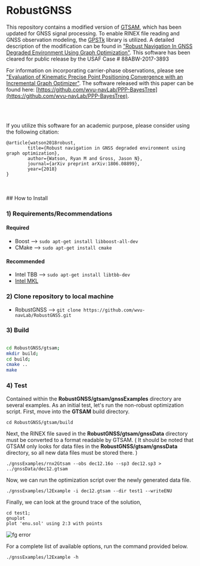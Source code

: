 # RobustGNSS

This repository contains a modified version of [GTSAM](https://bitbucket.org/gtborg/gtsam), which has been updated for GNSS signal processing. To enable RINEX file reading and GNSS observation modeling, the [GPSTk](http://www.gpstk.org/bin/view/Documentation/WebHome) library is utilized. A detailed description of the modification can be found in ["Robust Navigation In GNSS Degraded Environment Using Graph Optimization"](https://www.researchgate.net/profile/Ryan_Watson7/publication/320084321_Robust_Navigation_in_GNSS_Degraded_Environment_Using_Graph_Optimization/links/59cd10ef0f7e9b6e147906ec/Robust-Navigation-in-GNSS-Degraded-Environment-Using-Graph-Optimization.pdf). This software has been cleared for public release by the USAF Case # 88ABW-2017-3893

For information on incorporating carrier-phase observations, please see ["Evaluation of Kinematic Precise Point Positioning Convergence with an Incremental Graph Optimizer"](https://www.researchgate.net/publication/324454778_Evaluation_of_Kinematic_Precise_Point_Positioning_Convergence_with_an_Incremental_Graph_Optimizer). The software released with this paper can be found here: [https://github.com/wvu-navLab/PPP-BayesTree](https://github.com/wvu-navLab/PPP-BayesTree).

<br/>
<br/>

If you utilize this software for an academic purpose, please consider using the following citation:
```
@article{watson2018robust,
        title={Robust navigation in GNSS degraded environment using graph optimization},
        author={Watson, Ryan M and Gross, Jason N},
        journal={arXiv preprint arXiv:1806.08899},
        year={2018}
}
```

<br/>
<br/>
## How to Install 


### 1) Requirements/Recommendations 

#### Required 
* Boost -->  ```` sudo apt-get install libboost-all-dev ````
* CMake -->  ```` sudo apt-get install cmake ````

#### Recommended 
* Intel TBB -->  ```` sudo apt-get install libtbb-dev ````
* [Intel MKL](https://software.intel.com/en-us/mkl)



### 2) Clone repository to local machine  
* RobustGNSS --> ```` git clone https://github.com/wvu-navLab/RobustGNSS.git ````


### 3) Build 

````bash 

cd RobustGNSS/gtsam; 
mkdir build;  
cd build;
cmake ..
make

````

### 4) Test 

Contained within the __RobustGNSS/gtsam/gnssExamples__ directory are several examples. As an initial test, let's run the non-robust optimization script. First, move into the __GTSAM__ build directory.

```` 
cd RobustGNSS/gtsam/build 
````

Next, the RINEX file saved in the __RobustGNSS/gtsam/gnssData__ directory must be converted to a format readable by GTSAM. ( It should be noted that GTSAM only looks for data files in the __RobustGNSS/gtsam/gnssData__ directory, so all new data files must be stored there.  ) 

```` 
./gnssExamples/rnx2Gtsam --obs dec12.16o --sp3 dec12.sp3 > ../gnssData/dec12.gtsam 
````

Now, we can run the optimization script over the newly generated data file. 

```
./gnssExamples/l2Example -i dec12.gtsam --dir test1 --writeENU  
````

Finally, we can look at the ground trace of the solution, 

````
cd test1;
gnuplot 
plot 'enu.sol' using 2:3 with points
````
![fg error](https://lh3.googleusercontent.com/DnI5HJqO9Y6wzI4MMIp6Vx8gPyoSZphMc-5f1hD8U2kEZIS2jl1NoaZpWtxSwGO86PVa8E91nth6KDbZKpJN0Yc5yUMN_4JGSItvJRW3HAhO0RHGdseCkq5QaQ59PBE8LHWl-cjUz9RJse5T9upbfdin_yYyn_nCkBMJJj3r_2kTo_oTI1QsqSC8QZnfLACIwOO_vUBksVvYq3Bg6XhxkfIVVcXYB5f8gJFtRdO_405Bv-cge-BmoUwsq0pR-yx0JGAEnrR8aqVKEj9OFS5QwbLUTmat4R9G-DCzjBaCZQ_OJ3kGcJkprS0bCqRAc0b_iZpq7qgo-MFvS-qUfYcvN8c1QKLDlqvqPZXtxXkfRqbnEbjpTFfJX5B3ZH0O-FcFlV8YP0MboosaYrVom9P4NCLUpk-vR5BHCyZr9Oz0Bh93NhYuPw28zZQJh1iGmqYTBOX5XdUFUtnt1KGDqCGUYRlcSzLONmc8pa-9aA5L0Cvr10-IgipRrcGav890-a-HdrqU6ib3ua078lf0cWb55D50fgtad0RTXF89ypRPkhrRhwBbIrZzlbERWw2G6agyFItqJbAXPSd_nhaopAVZN0tYWtoaNYCWyl100H_5wSFmy_mdHUbiebpj19ab-IOMa66zfCyFpFkLdHN3oJgZYGkdRYopfxs6=w1280-h633-no)


For a complete list of available options, run the command provided below.  

````
./gnssExamples/l2Example -h 
````
